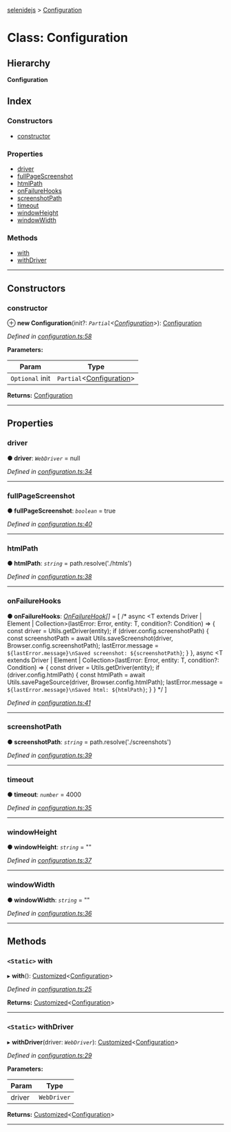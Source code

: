 [selenidejs](../README.md) > [Configuration](../classes/configuration.md)

# Class: Configuration

## Hierarchy

**Configuration**

## Index

### Constructors

* [constructor](configuration.md#constructor)

### Properties

* [driver](configuration.md#driver)
* [fullPageScreenshot](configuration.md#fullpagescreenshot)
* [htmlPath](configuration.md#htmlpath)
* [onFailureHooks](configuration.md#onfailurehooks)
* [screenshotPath](configuration.md#screenshotpath)
* [timeout](configuration.md#timeout)
* [windowHeight](configuration.md#windowheight)
* [windowWidth](configuration.md#windowwidth)

### Methods

* [with](configuration.md#with)
* [withDriver](configuration.md#withdriver)

---

## Constructors

<a id="constructor"></a>

###  constructor

⊕ **new Configuration**(init?: *`Partial`<[Configuration](configuration.md)>*): [Configuration](configuration.md)

*Defined in [configuration.ts:58](https://github.com/KnowledgeExpert/selenidejs/blob/master/lib/configuration.ts#L58)*

**Parameters:**

| Param | Type |
| ------ | ------ |
| `Optional` init | `Partial`<[Configuration](configuration.md)> |

**Returns:** [Configuration](configuration.md)

___

## Properties

<a id="driver"></a>

###  driver

**● driver**: *`WebDriver`* =  null

*Defined in [configuration.ts:34](https://github.com/KnowledgeExpert/selenidejs/blob/master/lib/configuration.ts#L34)*

___
<a id="fullpagescreenshot"></a>

###  fullPageScreenshot

**● fullPageScreenshot**: *`boolean`* = true

*Defined in [configuration.ts:40](https://github.com/KnowledgeExpert/selenidejs/blob/master/lib/configuration.ts#L40)*

___
<a id="htmlpath"></a>

###  htmlPath

**● htmlPath**: *`string`* =  path.resolve('./htmls')

*Defined in [configuration.ts:38](https://github.com/KnowledgeExpert/selenidejs/blob/master/lib/configuration.ts#L38)*

___
<a id="onfailurehooks"></a>

###  onFailureHooks

**● onFailureHooks**: *[OnFailureHook](../#onfailurehook)[]* =  [
        /*
        async <T extends Driver | Element | Collection>(lastError: Error, entity: T, condition?: Condition<T>) => {
            const driver = Utils.getDriver(entity);
            if (driver.config.screenshotPath) {
                const screenshotPath = await Utils.saveScreenshot(driver, Browser.config.screenshotPath);
                lastError.message = `${lastError.message}\nSaved screenshot: ${screenshotPath}`;
            }
        },
        async <T extends Driver | Element | Collection>(lastError: Error, entity: T, condition?: Condition<T>) => {
            const driver = Utils.getDriver(entity);
            if (driver.config.htmlPath) {
                const htmlPath = await Utils.savePageSource(driver, Browser.config.htmlPath);
                lastError.message = `${lastError.message}\nSaved html: ${htmlPath}`;
            }
        }
        */
    ]

*Defined in [configuration.ts:41](https://github.com/KnowledgeExpert/selenidejs/blob/master/lib/configuration.ts#L41)*

___
<a id="screenshotpath"></a>

###  screenshotPath

**● screenshotPath**: *`string`* =  path.resolve('./screenshots')

*Defined in [configuration.ts:39](https://github.com/KnowledgeExpert/selenidejs/blob/master/lib/configuration.ts#L39)*

___
<a id="timeout"></a>

###  timeout

**● timeout**: *`number`* = 4000

*Defined in [configuration.ts:35](https://github.com/KnowledgeExpert/selenidejs/blob/master/lib/configuration.ts#L35)*

___
<a id="windowheight"></a>

###  windowHeight

**● windowHeight**: *`string`* = ""

*Defined in [configuration.ts:37](https://github.com/KnowledgeExpert/selenidejs/blob/master/lib/configuration.ts#L37)*

___
<a id="windowwidth"></a>

###  windowWidth

**● windowWidth**: *`string`* = ""

*Defined in [configuration.ts:36](https://github.com/KnowledgeExpert/selenidejs/blob/master/lib/configuration.ts#L36)*

___

## Methods

<a id="with"></a>

### `<Static>` with

▸ **with**(): [Customized](customized.md)<[Configuration](configuration.md)>

*Defined in [configuration.ts:25](https://github.com/KnowledgeExpert/selenidejs/blob/master/lib/configuration.ts#L25)*

**Returns:** [Customized](customized.md)<[Configuration](configuration.md)>

___
<a id="withdriver"></a>

### `<Static>` withDriver

▸ **withDriver**(driver: *`WebDriver`*): [Customized](customized.md)<[Configuration](configuration.md)>

*Defined in [configuration.ts:29](https://github.com/KnowledgeExpert/selenidejs/blob/master/lib/configuration.ts#L29)*

**Parameters:**

| Param | Type |
| ------ | ------ |
| driver | `WebDriver` |

**Returns:** [Customized](customized.md)<[Configuration](configuration.md)>

___

